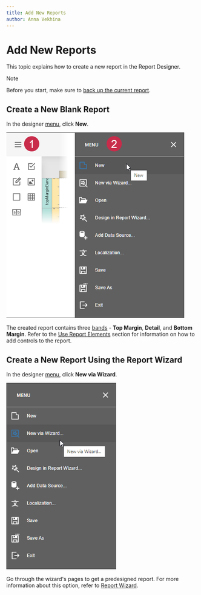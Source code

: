 ```yaml
---
title: Add New Reports
author: Anna Vekhina
---
```

# Add New Reports

This topic explains how to create a new report in the Report Designer.

> [!Note]
> Before you start, make sure to [back up the current report](save-reports.md).

## Create a New Blank Report

In the designer [menu](report-designer-tools/menu.md), click **New**.

![](../../images/eurd-web-add-new-report.png)

The created report contains three [bands](introduction-to-banded-reports.md) - **Top Margin**, **Detail**, and **Bottom Margin**. Refer to the [Use Report Elements](use-report-elements.md) section for information on how to add controls to the report.


## Create a New Report Using the Report Wizard

In the designer [menu](report-designer-tools/menu.md), click **New via Wizard**. 

![](../../images/eurd-web-add-new-report-via-wizard.png)

Go through the wizard's pages to get a predesigned report. For more information about this option, refer to [Report Wizard](report-designer-tools/report-wizard.md).

